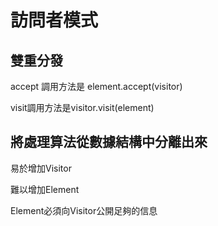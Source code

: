 # 訪問者模式

## 雙重分發 

accept 調用方法是 element.accept(visitor)

visit調用方法是visitor.visit(element)

## 將處理算法從數據結構中分離出來

易於增加Visitor

難以增加Element

Element必須向Visitor公開足夠的信息